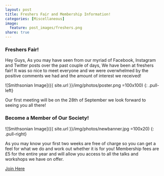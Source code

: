 ```yaml
---
layout: post
title: Freshers Fair and Membership Information!
categories: [Miscellaneous]
image:
  feature: post_images/freshers.png
share: true
---
```


### Freshers Fair!

Hey Guys,
As you may have seen from our myriad of Facebook, Instagram and Twitter posts over the past couple of days, We have been at freshers fair!
It was so nice to meet everyone and we were overwhelmed by the positive comments we had and the amount of interest we received!

![Smithsonian Image]({{ site.url }}/img/photos/poster.png =100x100)
{: .pull-left}

Our first meeting will be on the 28th of September we look forward to seeing you all there!

### Become a Member of Our Society!

![Smithsonian Image]({{ site.url }}/img/photos/newbanner.jpg =100x20)
{: .pull-right}

As you may know your first two weeks are free of charge so you can get a feel for what we do and work out whether it is for you!
Membership fees are £5 for the entire year and will allow you access to all the talks and workshops we have on offer.

<div markdown="0"><a href="https://www.leedsbeckettsu.co.uk/groups/ethical-hacking--2" class="btn">Join Here</a></div>
